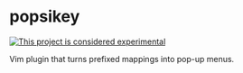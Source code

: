 # popsikey

[![This project is considered experimental](https://img.shields.io/badge/status-experimental-critical.svg)](https://benknoble.github.io/status/experimental/)

Vim plugin that turns prefixed mappings into pop-up menus.
